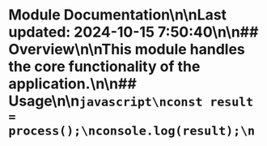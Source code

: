 # Module Documentation\n\nLast updated: 2024-10-15 7:50:40\n\n## Overview\n\nThis module handles the core functionality of the application.\n\n## Usage\n\n```javascript\nconst result = process();\nconsole.log(result);\n```
